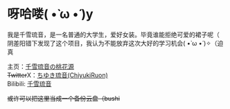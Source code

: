 # 呀哈喽( •̀ ω •́ )y

我是千雪琉音，是一名普通的大学生，爱好女装。毕竟谁能拒绝可爱的裙子呢（  
阴差阳错下发现了这个项目，我认为不能放弃这次大好的学习机会( •̀ ω •́ )✧（迫真

主页：[千雪琉音の桃花源](https://chiyukiruon.com)  
~~Twitter~~X：[ちゆき琉音(ChiyukiRuon)](https://mobile.twitter.com/ChiyukiRuon)  
Bilibili: [千雪琉音](https://space.bilibili.com/33908380)

~~或许可以把这里当成一个备份云盘（bushi~~